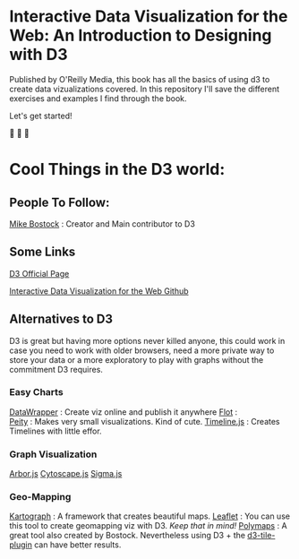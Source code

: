 # Interactive Data Visualization for the Web: An Introduction to Designing with D3

Published by O'Reilly Media, this book has all the basics of using d3 to create data vizualizations covered.
In this repository I'll save the different exercises and examples I find through the book. 

Let's get started! 

:rocket: :rocket: :rocket:
# Cool Things in the D3 world: 

## People To Follow:
[Mike Bostock](https://bost.ocks.org/mike/) : Creator and Main contributor to D3

## Some Links
[D3 Official Page](https://d3js.org/)
  
[Interactive Data Visualization for the Web Github](https://github.com/alignedleft)
  
## Alternatives to D3
D3 is great but having more options never killed anyone, this could work in case you need to work with older browsers, need a more private way to store your data or a more exploratory to play with graphs without the commitment D3 requires.

### Easy Charts
[DataWrapper](https://www.datawrapper.de/gallery) : Create viz online and publish it anywhere
[Flot](http://www.flotcharts.org/) :  
[Peity](http://benpickles.github.io/peity/) : Makes very small visualizations. Kind of cute.
[Timeline.js](https://timeline.knightlab.com/) : Creates Timelines with little effor.

### Graph Visualization
[Arbor.js]()
[Cytoscape.js]()
[Sigma.js]()

### Geo-Mapping
[Kartograph](http://kartograph.org/showcase/clustering/) : A framework that creates beautiful maps.
[Leaflet](http://leafletjs.com/) : You can use this tool to create geomapping viz with D3. *Keep that in mind!*
[Polymaps](http://polymaps.org/) : A great tool also created by Bostock. Nevertheless using D3 + the [d3-tile-plugin](https://github.com/d3/d3-tile) can have better results.

